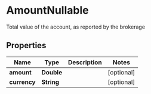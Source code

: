 

# AmountNullable

Total value of the account, as reported by the brokerage

## Properties

| Name | Type | Description | Notes |
|------------ | ------------- | ------------- | -------------|
|**amount** | **Double** |  |  [optional] |
|**currency** | **String** |  |  [optional] |



